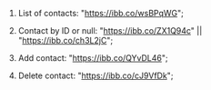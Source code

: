 1. List of contacts: "https://ibb.co/wsBPqWG";

2. Contact by ID or null: "https://ibb.co/ZX1Q94c" || "https://ibb.co/ch3L2jC";

3. Add contact: "https://ibb.co/QYvDL46";

4. Delete contact: "https://ibb.co/cJ9VfDk";
